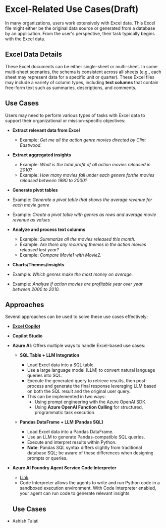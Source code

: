 # Excel-Related Use Cases(Draft)

In many organizations, users work extensively with Excel data. This Excel file might either be the original data source or generated from a database by an application. From the user's perspective, their task typically begins with the Excel data.

## Excel Data Details

These Excel documents can be either single-sheet or multi-sheet. In some multi-sheet scenarios, the schema is consistent across all sheets (e.g., each sheet may represent data for a specific unit or quarter). These Excel files may include a variety of column types, including **text columns** that contain free-form text such as summaries, descriptions, and comments.

## Use Cases

Users may need to perform various types of tasks with Excel data to support their organizational or mission-specific objectives:

- **Extract relevant data from Excel**
  - Example: _Get me all the action genre movies directed by Clint Eastwood._

- **Extract aggregated insights**
  - Example: _What is the total profit of all action movies released in 2010?_
  - Example: _How many movies fall under each genere forthe movies released between 1990 to 2000?_


- **Generate pivot tables**
- Example: _Generate a pivot table that shows the average revenue for each movie genre_
- Example: _Create a pivot table with genres as rows and average movie revenue as values_

- **Analyze and process text columns**
  - Example: _Summarize all the movies released this month._
  - Example: _Are there any recurring themes in the action movies released last year?_
  - Example: _Compare Movie1 with Movie2._

- **Charts/Themes/insights**
- Example: _Which genres make the most money on average._
- Example: _Analyze if action movies are profitable year over year between 2000 to 2010._
## Approaches

Several approaches can be used to solve these use cases effectively:

- [**Excel Copilot**](https://techcommunity.microsoft.com/blog/excelblog/unlock-the-power-of-copilot-in-excel-now-generally-available/4242810)  
   

- **Copilot Studio**  

- **Azure AI**: Offers multiple ways to handle Excel-based use cases:
  - **SQL Table + LLM Integration**  
    - Load Excel data into a SQL table.
    - Use a large language model (LLM) to convert natural language queries into SQL.
    - Execute the generated query to retrieve results, then post-process and generate the final response leveraging LLM based on both the SQL result and the original user query.
    - This can be implemented in two ways:
      - Using prompt engineering with the Azure OpenAI SDK.
      - Using **Azure OpenAI Function Calling** for structured, programmatic task execution.
  
  - **Pandas DataFrame + LLM (Pandas SQL)**  
    - Load Excel data into a Pandas DataFrame.
    - Use an LLM to generate Pandas-compatible SQL queries.
    - Execute and interpret results within Python.
    - **Note**: Pandas SQL syntax differs slightly from traditional database SQL; be aware of these differences when designing prompts or queries.

- **Azure AI Foundry Agent Service Code Interpreter**
    - [Link](https://learn.microsoft.com/en-us/azure/ai-services/agents/how-to/tools/code-interpreter)
    - Code Interpreter allows the agents to write and run Python code in a sandboxed execution environment. With Code Interpreter enabled, your agent can run code to generate relevant insights


    ## Use Cases
- Ashish Talati
